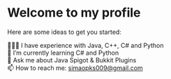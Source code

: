 # Welcome to my profile 

Here are some ideas to get you started:

👨🏻‍💻 I have experience with Java, C++, C# and Python
<br/>
🌱 I’m currently learning C# and Python
<br/>
💬 Ask me about Java Spigot & Bukkit Plugins
<br/>
📫 How to reach me: simaopks009@gmail.com
<br/>
